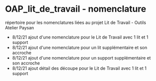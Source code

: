 # OAP_lit_de_travail - nomenclature
 répertoire pour les nomenclatures liées au projet Lit de Travail - Outils Atelier Paysan
 
- 8/12/21 ajout d'une nomenclature pour le Lit de Travail avec 1 lit et 1 support
- 8/12/21 ajout d'une nomenclature pour un lit supplémentaire et son accroche
- 8/12/21 ajout d'une nomenclature pour un support supplémentaire et son accroche
- 8/12/21 ajout détail des découpe pour le Lit de Travail avec 1 lit et 1 support
